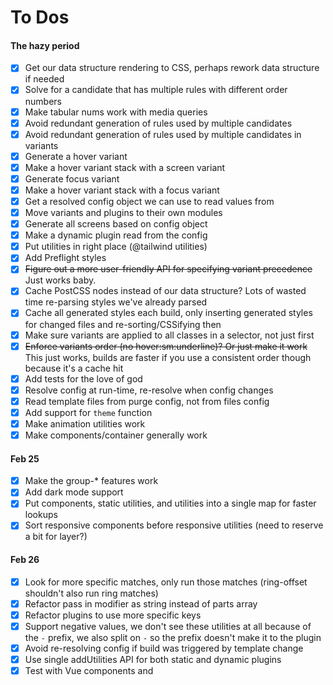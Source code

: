 # To Dos

#### The hazy period

- [x] Get our data structure rendering to CSS, perhaps rework data structure if needed
- [x] Solve for a candidate that has multiple rules with different order numbers
- [x] Make tabular nums work with media queries
- [x] Avoid redundant generation of rules used by multiple candidates
- [x] Avoid redundant generation of rules used by multiple candidates in variants
- [x] Generate a hover variant
- [x] Make a hover variant stack with a screen variant
- [x] Generate focus variant
- [x] Make a hover variant stack with a focus variant
- [x] Get a resolved config object we can use to read values from
- [x] Move variants and plugins to their own modules
- [x] Generate all screens based on config object
- [x] Make a dynamic plugin read from the config
- [x] Put utilities in right place (@tailwind utilities)
- [x] Add Preflight styles
- [x] ~~Figure out a more user-friendly API for specifying variant precedence~~ Just works baby.
- [x] Cache PostCSS nodes instead of our data structure? Lots of wasted time re-parsing styles we've already parsed
- [x] Cache all generated styles each build, only inserting generated styles for changed files and re-sorting/CSSifying then
- [x] Make sure variants are applied to all classes in a selector, not just first
- [x] ~~Enforce variants order (no hover:sm:underline)? Or just make it work~~ This just works, builds are faster if you use a consistent order though because it's a cache hit
- [x] Add tests for the love of god
- [x] Resolve config at run-time, re-resolve when config changes
- [x] Read template files from purge config, not from files config
- [x] Add support for `theme` function
- [x] Make animation utilities work
- [x] Make components/container generally work

#### Feb 25

- [x] Make the group-* features work
- [x] Add dark mode support
- [x] Put components, static utilities, and utilities into a single map for faster lookups
- [x] Sort responsive components before responsive utilities (need to reserve a bit for layer?)

#### Feb 26

- [x] Look for more specific matches, only run those matches (ring-offset shouldn't also run ring matches)
- [x] Refactor pass in modifier as string instead of parts array
- [x] Refactor plugins to use more specific keys
- [x] Support negative values, we don't see these utilities at all because of the `-` prefix, we also split on `-` so the prefix doesn't make it to the plugin
- [x] Avoid re-resolving config if build was triggered by template change
- [x] Use single addUtilities API for both static and dynamic plugins
- [x] Test with Vue components and <style> blocks (tons of watchers?)
- [x] Figure out how to support multiple PostCSS builds (this is extremely common, every Vue style block, every CSS module, etc. Need to be careful about global state)
- [x] Support multiple config formats but probably less than before
- [x] Figure out how to close Chokidar watchers whenever we generate a new context, I think we are leaking them
- [x] Flatten color palette once for performance

#### Feb 27

- [x] Simplify all of the concurrency code, model it more correctly
- [x] Avoid memory leak in contentMatchCache (every time a file is saved with different content this cache grows)
- [x] Figure out when to clear caches
- [x] Test with Laravel mix
- [x] Unify variants and screen variants

#### Feb 28

- [x] Basic @apply support

### Mar 1

- [x] Fix bug with focus:ring-2, we need to add the universal selector still not just strip it out, otherwise it's never added
- [x] Fix cache miss when fetching context for config
- [x] Make existing official plugins work
- [x] Add support for classic plugin API

### Mar 2

- [x] Support container configuration options
- [x] Support complex screens configuration
- [x] Support square brackets for arbitrary values

### Mar 3

- [x] Collapse media queries
- [x] Rebuild when config dependencies change

### Mar 4

- [x] Factor the code in a responsible way
- [x] Add support for custom CSS that supports variants (anything in @layer?)
- [x] Support "dynamic" components
- [x] Support "unconditional" rules — styles that should be included in the CSS no matter what
- [x] Unify components/utilities into single "rules" concept, remove tons of duplication

#### Next

- [ ] Unify base styles into the same "rules" abstraction
- [ ] Make prefixes work
- [ ] Make important work
- [ ] Make separator work
- [ ] Support @apply with custom CSS
- [ ] Support purge safelist (just add entries to candidate list, regexes will be harder though)
- [ ] Only use `transformThemeValue` where necessary
- [ ] Support "dynamic" variants (like group-2, etc.)
- [ ] Refactor plugins to an abstraction that handles negative values, transformThemeValue, etc.
- [ ] Put plugins in deliberate order
- [ ] Include vendor prefixes for modern browsers by default so autoprefixer is only needed in production?
- [ ] Cache Preflight styles? They only change when the config changes (default font family, border color, etc.)
- [ ] Cache entire PostCSS tree and re-use if no candidate cache misses
- [ ] Move code to a feature flag in Tailwind, hopefully without introducing additional performance costs